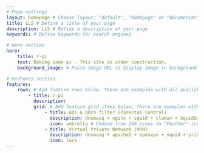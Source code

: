 ```yaml
---
# Page settings
layout: homepage # Choose layout: "default", "homepage" or "documentation-archive"
title: LLS # Define a title of your page
description: LLS # Define a description of your page
keywords: # Define keywords for search engines

# Hero section
hero:
    title: r-pi
    text: Baking some pi - This site in under construction.
    background_image: # Paste image URL to display image in background of hero section

# Features section
features:
    rows: # Add feature rows below, there are examples with all available options
        - title: r-pi
          description: 
          grid: # Add feature grid items below, there are examples with all available options
              - title: Ads & p0rn filter (Parental Control)
                description: dnsmasq + nginx + squid + clamav + SquidGuard + privoxy + danted + ufw + fail2ban + watchdog + webmin
                icon: umbrella # Choose from 266 icons in "Feather" icon set, list of all icons is available here - https://feathericons.com
              - title: Virtual Private Network (VPN)
                description: dnsmasq + apache2 + openvpn + squid + privoxy + danted + ufw + fail2ban + watchdog + webmin
                icon: lock
---
```

